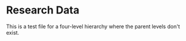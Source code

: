 # Research Data

This is a test file for a four-level hierarchy where the parent levels don't exist.
